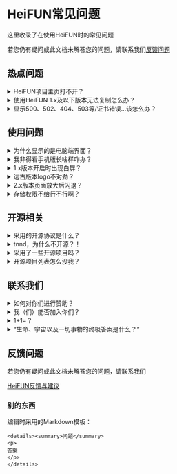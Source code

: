 # HeiFUN常见问题

这里收录了在使用HeiFUN时的常见问题

若您仍有疑问或此文档未解答您的问题，请联系我们[反馈问题](#反馈问题)

## 热点问题

<details><summary>HeiFUN项目主页打不开？</summary>
<p>
项目托管于GitHub，该站点因未知原因导致间歇性无法访问，可通过以下方式解决：
- 将DNS改为阿里DNS（非广）
- 访问GitHub镜像网站
- 使用加速器
</p>
</details>

<details><summary>使用HeiFUN 1.x及以下版本无法复制怎么办？</summary>
<p>
此问题无法被修复，对于因此带来的不便我们深表歉意。
我们在1.4.x版本给出了一条曲线救国方案：
>右上角三个点→复制跳转→确定
此做法将在子页面打开当前浏览的网页，您可在此复制。
</p>
</details>

<details><summary>显示500、502、404、503等/证书错误…该怎么办？</summary>
<p>
由于论坛本身不定时抽风，此现象时有发生。
遇到此类情况请立即联系论坛管理人员：黑历、票君或者叶子（与HeiFUN非同一制作团队）。
</p>
</details>

## 使用问题

<details><summary>为什么显示的是电脑端界面？</summary>
<p>
论坛手机版也就图一乐，真正完全体还得看电脑端。
</p>
</details>

<details><summary>我非得看手机版长啥样咋办？</summary>
<p>
「浏览器UA设置」。
</p>
</details>

<details><summary>1.x版本开启时出现白屏？</summary>
<p>
这是默认留给应用启动页的白屏，无法被修复，为此我们深表歉意。
为了改善此问题，我们曾尝试在应用内加入过启动页，但后续版本加入时会报错，故不得不遗憾地取消这项功能。
</p>
</details>

<details><summary>远古版本logo不对劲？</summary>
<p>
当时HeiFUN还只是一个做着玩的项目，暂未选择logo，故是编辑器默认图标。
</p>
</details>

<details><summary>2.x版本页面放大后闪退？</summary>
<p>
我们正在追踪此类问题，请立即在页面底部跳转到“HeiFUN反馈与建议”反馈此现象！

【2022年8月30日更新】请使用双击放大
</p>
</details>

<details><summary>存储权限不给行不行啊？</summary>
<p>
禁止存储权限不会影响APP主要功能运行，但诸如上传文件，修改头像，收藏网页，历史记录等功能可能无法正常使用。
</p>
</details>

## 开源相关

<details><summary>采用的开源协议是什么？</summary>
<p>
GPL v3.0
</p>
</details>

<details><summary>tnnd，为什么不开源？！</summary>
<p>
我知道你很急，但是你先别急，还没开呢，再等等。
</p>
</details>

<details><summary>采用了一些开源项目吗？</summary>
<p>
是的，可在这里一并查看
</p>
</details>

<details><summary>开源项目列表怎么没我？</summary>
<p>
部分项目在统计中或有遗漏，请在页面下方联系我们并证明你的身份
</p>
</details>

## 联系我们

<details><summary>如何对你们进行赞助？</summary>
<p>
非常感谢！

![微信赞赏码](/docs/微信赞赏码.png)

</p>
</details>

<details><summary>我（们）能否加入你们？</summary>
<p>
肥肠欢迎！请联系白隐Hakuin：

[QQ](https://qm.qq.com/cgi-bin/qm/qr?k=iE7z_j06ND76LrxjLnNYuat2bJRfjk0p) 或 [Email](mailto:HK256@qq.com)
</p>
</details>


<details><summary>1+1=？</summary>
<p>
2
</p>
</details>

<details><summary>“生命、宇宙以及一切事物的终极答案是什么？”</summary>
<p>
“42 。”
</p>
</details>

## 反馈问题

若您仍有疑问或此文档未解答您的问题，请联系我们

[HeiFUN反馈与建议](HeiFUN反馈与建议.md)

### 别的东西
编辑时采用的Markdown模板：
```
<details><summary>问题</summary>
<p>
答案
</p>
</details>
```
